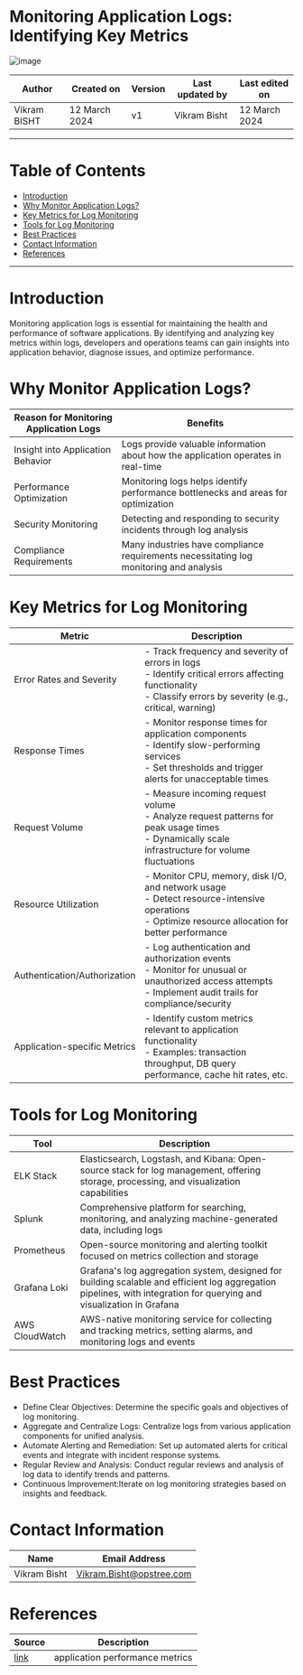 # Monitoring Application Logs: Identifying Key Metrics

![image](https://github.com/CodeOps-Hub/Documentation/assets/79625874/1aac5b1e-9629-456a-a5bc-70a6442ab7d2)


|   Author     |  Created on   |  Version   | Last updated by | Last edited on |
| ------------ | --------------| -----------|---------------- |--------------- |
| Vikram BISHT | 12 March 2024 |     v1     | Vikram Bisht    | 12 March 2024  |



---
# Table of Contents 
+ [Introduction](#Introduction)
+ [Why Monitor Application Logs?](#Why-Monitor-Application-Logs?)
+ [Key Metrics for Log Monitoring](#Key-Metrics-for-Log-Monitoring)
+ [Tools for Log Monitoring](#Tools-for-Log-Monitoring)
+ [Best Practices](#Best-Practices)
+ [Contact Information](#contact-information)
+ [References](#References)
***


# Introduction
Monitoring application logs is essential for maintaining the health and performance of software applications. By identifying and analyzing key metrics within logs, developers and operations teams can gain insights into application behavior, diagnose issues, and optimize performance.

# Why Monitor Application Logs?

|  Reason for Monitoring Application Logs| Benefits                                                             |
| ---------                           | ----------------------------------------------------------------------- |
| Insight into Application Behavior   | Logs provide valuable information about how the application operates in real-time |  
| Performance Optimization      | Monitoring logs helps identify performance bottlenecks and areas for optimization|
| Security Monitoring           | Detecting and responding to security incidents through log analysis |
| Compliance Requirements       | Many industries have compliance requirements necessitating log monitoring and analysis|



# Key Metrics for Log Monitoring

|  Metric                         |        Description                                                             |
| ---------                       | ------------------------------------------------------------------------------ |
| Error Rates and Severity	       | - Track frequency and severity of errors in logs <br>- Identify critical errors affecting functionality <br>- Classify errors by severity (e.g., critical, warning)                   |  
| Response Times                    | - Monitor response times for application components <br>- Identify slow-performing services <br>- Set thresholds and trigger alerts for unacceptable times     |
| Request Volume	           | - Measure incoming request volume <br>- Analyze request patterns for peak usage times <br>- Dynamically scale infrastructure for volume fluctuations |
| Resource Utilization	               | - Monitor CPU, memory, disk I/O, and network usage <br>- Detect resource-intensive operations <br>- Optimize resource allocation for better performance      |
| Authentication/Authorization		               | - Log authentication and authorization events <br>- Monitor for unusual or unauthorized access attempts <br>- Implement audit trails for compliance/security      |
| Application-specific Metrics			               | - Identify custom metrics relevant to application functionality <br>- Examples: transaction throughput, DB query performance, cache hit rates, etc.      |

# Tools for Log Monitoring

|  Tool                           |        Description                                                             |
| ---------                       | ------------------------------------------------------------------------------ |
| ELK Stack	                     | Elasticsearch, Logstash, and Kibana: Open-source stack for log management, offering storage, processing, and visualization capabilities |  
| Splunk                    | Comprehensive platform for searching, monitoring, and analyzing machine-generated data, including logs |
| Prometheus           | Open-source monitoring and alerting toolkit focused on metrics collection and storage |
| Grafana Loki	               | Grafana's log aggregation system, designed for building scalable and efficient log aggregation pipelines, with integration for querying and visualization in Grafana      |
| AWS CloudWatch	               | 	AWS-native monitoring service for collecting and tracking metrics, setting alarms, and monitoring logs and events    |


# Best Practices

* Define Clear Objectives: Determine the specific goals and objectives of log monitoring.
* Aggregate and Centralize Logs: Centralize logs from various application components for unified analysis.
* Automate Alerting and Remediation: Set up automated alerts for critical events and integrate with incident response systems.
* Regular Review and Analysis: Conduct regular reviews and analysis of log data to identify trends and patterns.
* Continuous Improvement:Iterate on log monitoring strategies based on insights and feedback.


# Contact Information

|  Name                     |        	Email Address           |
| ------------              | --------------------------------|
| Vikram Bisht              |  Vikram.Bisht@opstree.com       |  

# References

|  Source                                                                                 |        Description    |
| ------------                                                                            | ----------------------|
| [link](https://www.techtarget.com/searchapparchitecture/tip/5-application-performance-metrics-all-dev-teams-should-track)          |      application performance metrics        |
      


